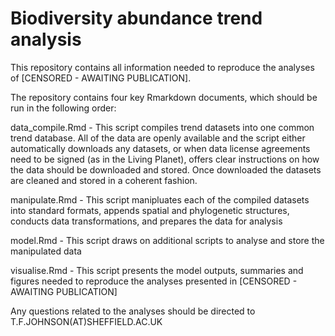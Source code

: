 # Biodiversity abundance trend analysis

This repository contains all information needed to reproduce the analyses of [CENSORED - AWAITING PUBLICATION]. 

The repository contains four key Rmarkdown documents, which should be run in the following order:

data_compile.Rmd - This script compiles trend datasets into one common trend database. All of the data are openly available and the script either automatically downloads any datasets, or when data license agreements need to be signed (as in the Living Planet), offers clear instructions on how the data should be downloaded and stored. Once downloaded the datasets are cleaned and stored in a coherent fashion.

manipulate.Rmd - This script manipluates each of the compiled datasets into standard formats, appends spatial and phylogenetic structures, conducts data transformations, and prepares the data for analysis

model.Rmd - This script draws on additional scripts to analyse and store the manipulated data

visualise.Rmd - This script presents the model outputs, summaries and figures needed to reproduce the analyses presented in [CENSORED - AWAITING PUBLICATION]

Any questions related to the analyses should be directed to T.F.JOHNSON(AT)SHEFFIELD.AC.UK
